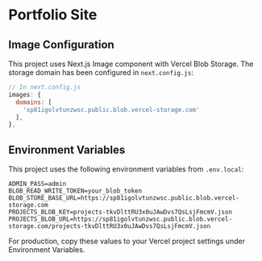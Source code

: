 # Portfolio Site

## Image Configuration

This project uses Next.js Image component with Vercel Blob Storage. The storage domain has been configured in `next.config.js`:

```js
// In next.config.js
images: {
  domains: [
    'sp81igolvtunzwsc.public.blob.vercel-storage.com'
  ],
},
```

## Environment Variables

This project uses the following environment variables from `.env.local`:

```
ADMIN_PASS=admin
BLOB_READ_WRITE_TOKEN=your_blob_token
BLOB_STORE_BASE_URL=https://sp81igolvtunzwsc.public.blob.vercel-storage.com
PROJECTS_BLOB_KEY=projects-tkvDlttRU3x0uJAwDvs7QsLsjFmcmV.json
PROJECTS_BLOB_URL=https://sp81igolvtunzwsc.public.blob.vercel-storage.com/projects-tkvDlttRU3x0uJAwDvs7QsLsjFmcmV.json
```

For production, copy these values to your Vercel project settings under Environment Variables.